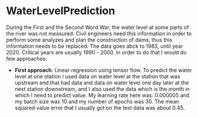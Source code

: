 # WaterLevelPrediction

During the First and the Second Word War, the water level at some parts of the river was not measured. Civil engineers need this information in order to perform some analyzes and plan the construction of dams, thus this information needs to be replaced. The data goes abck to 1983, until year 2020. Critical years are usually 1990 - 2000. In order to do that I would do few approaches:

- **First approach**: Linear regression using tensor flow. To predict the water level at one station I used data on water level at the station that was upstream and that had data and data on water level one day later at the next station downstream, and I also used the data which is the month in which I need to predict value. My learning rate here was: 0.000005 and my batch size was 10 and my number of epochs was 30. The mean squared value error that I usually got on the test data was about 0.45. 
